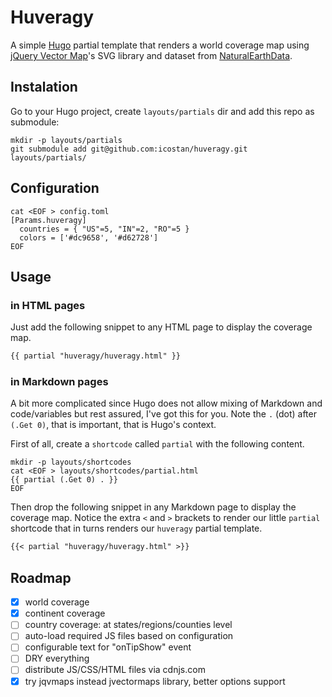 # Huveragy

A simple [Hugo](https://gohugo.io/) partial template that renders a world coverage map using [jQuery Vector Map](https://github.com/10bestdesign/jqvmap/)'s SVG library and dataset from [NaturalEarthData](http://www.naturalearthdata.com/).

## Instalation

Go to your Hugo project, create `layouts/partials` dir and add this repo as submodule:

```shell
mkdir -p layouts/partials
git submodule add git@github.com:icostan/huveragy.git layouts/partials/
```
## Configuration

```shell
cat <EOF > config.toml
[Params.huveragy]
  countries = { "US"=5, "IN"=2, "RO"=5 }
  colors = ['#dc9658', '#d62728']
EOF
```
## Usage

### in HTML pages

Just add the following snippet to any HTML page to display the coverage map.

```html
{{ partial "huveragy/huveragy.html" }}
```

### in Markdown pages

A bit more complicated since Hugo does not allow mixing of Markdown and code/variables but rest assured, I've got this for you. Note the `.` (dot) after `(.Get 0)`, that is important, that is Hugo's context.

First of all, create a `shortcode` called `partial` with the following content.

```shell
mkdir -p layouts/shortcodes
cat <EOF > layouts/shortcodes/partial.html
{{ partial (.Get 0) . }}
EOF
```

Then drop the following snippet in any Markdown page to display the coverage map. Notice the extra `<` and `>` brackets to render our little `partial` shortcode that in turns renders our `huveragy` partial template.

```markdown
{{< partial "huveragy/huveragy.html" >}}
```

## Roadmap

- [X] world coverage
- [X] continent coverage
- [ ] country coverage: at states/regions/counties level
- [ ] auto-load required JS files based on configuration
- [ ] configurable text for "onTipShow" event
- [ ] DRY everything
- [ ] distribute JS/CSS/HTML files via cdnjs.com
- [X] try jqvmaps instead jvectormaps library, better options support

